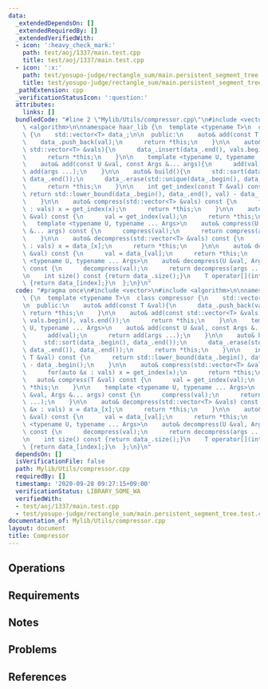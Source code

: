 ```yaml
---
data:
  _extendedDependsOn: []
  _extendedRequiredBy: []
  _extendedVerifiedWith:
  - icon: ':heavy_check_mark:'
    path: test/aoj/1337/main.test.cpp
    title: test/aoj/1337/main.test.cpp
  - icon: ':x:'
    path: test/yosupo-judge/rectangle_sum/main.persistent_segment_tree.test.cpp
    title: test/yosupo-judge/rectangle_sum/main.persistent_segment_tree.test.cpp
  _pathExtension: cpp
  _verificationStatusIcon: ':question:'
  attributes:
    links: []
  bundledCode: "#line 2 \"Mylib/Utils/compressor.cpp\"\n#include <vector>\n#include\
    \ <algorithm>\n\nnamespace haar_lib {\n  template <typename T>\n  class compressor\
    \ {\n    std::vector<T> data_;\n\n  public:\n    auto& add(const T &val){\n  \
    \    data_.push_back(val);\n      return *this;\n    }\n\n    auto& add(const\
    \ std::vector<T> &vals){\n      data_.insert(data_.end(), vals.begin(), vals.end());\n\
    \      return *this;\n    }\n\n    template <typename U, typename ... Args>\n\
    \    auto& add(const U &val, const Args &... args){\n      add(val);\n      return\
    \ add(args ...);\n    }\n\n    auto& build(){\n      std::sort(data_.begin(),\
    \ data_.end());\n      data_.erase(std::unique(data_.begin(), data_.end()), data_.end());\n\
    \      return *this;\n    }\n\n    int get_index(const T &val) const {\n     \
    \ return std::lower_bound(data_.begin(), data_.end(), val) - data_.begin();\n\
    \    }\n\n    auto& compress(std::vector<T> &vals) const {\n      for(auto &x\
    \ : vals) x = get_index(x);\n      return *this;\n    }\n\n    auto& compress(T\
    \ &val) const {\n      val = get_index(val);\n      return *this;\n    }\n\n \
    \   template <typename U, typename ... Args>\n    auto& compress(U &val, Args\
    \ &... args) const {\n      compress(val);\n      return compress(args ...);\n\
    \    }\n\n    auto& decompress(std::vector<T> &vals) const {\n      for(auto &x\
    \ : vals) x = data_[x];\n      return *this;\n    }\n\n    auto& decompress(T\
    \ &val) const {\n      val = data_[val];\n      return *this;\n    }\n\n    template\
    \ <typename U, typename ... Args>\n    auto& decompress(U &val, Args &... args)\
    \ const {\n      decompress(val);\n      return decompress(args ...);\n    }\n\
    \n    int size() const {return data_.size();}\n    T operator[](int index) const\
    \ {return data_[index];}\n  };\n}\n"
  code: "#pragma once\n#include <vector>\n#include <algorithm>\n\nnamespace haar_lib\
    \ {\n  template <typename T>\n  class compressor {\n    std::vector<T> data_;\n\
    \n  public:\n    auto& add(const T &val){\n      data_.push_back(val);\n     \
    \ return *this;\n    }\n\n    auto& add(const std::vector<T> &vals){\n      data_.insert(data_.end(),\
    \ vals.begin(), vals.end());\n      return *this;\n    }\n\n    template <typename\
    \ U, typename ... Args>\n    auto& add(const U &val, const Args &... args){\n\
    \      add(val);\n      return add(args ...);\n    }\n\n    auto& build(){\n \
    \     std::sort(data_.begin(), data_.end());\n      data_.erase(std::unique(data_.begin(),\
    \ data_.end()), data_.end());\n      return *this;\n    }\n\n    int get_index(const\
    \ T &val) const {\n      return std::lower_bound(data_.begin(), data_.end(), val)\
    \ - data_.begin();\n    }\n\n    auto& compress(std::vector<T> &vals) const {\n\
    \      for(auto &x : vals) x = get_index(x);\n      return *this;\n    }\n\n \
    \   auto& compress(T &val) const {\n      val = get_index(val);\n      return\
    \ *this;\n    }\n\n    template <typename U, typename ... Args>\n    auto& compress(U\
    \ &val, Args &... args) const {\n      compress(val);\n      return compress(args\
    \ ...);\n    }\n\n    auto& decompress(std::vector<T> &vals) const {\n      for(auto\
    \ &x : vals) x = data_[x];\n      return *this;\n    }\n\n    auto& decompress(T\
    \ &val) const {\n      val = data_[val];\n      return *this;\n    }\n\n    template\
    \ <typename U, typename ... Args>\n    auto& decompress(U &val, Args &... args)\
    \ const {\n      decompress(val);\n      return decompress(args ...);\n    }\n\
    \n    int size() const {return data_.size();}\n    T operator[](int index) const\
    \ {return data_[index];}\n  };\n}\n"
  dependsOn: []
  isVerificationFile: false
  path: Mylib/Utils/compressor.cpp
  requiredBy: []
  timestamp: '2020-09-28 09:27:15+09:00'
  verificationStatus: LIBRARY_SOME_WA
  verifiedWith:
  - test/aoj/1337/main.test.cpp
  - test/yosupo-judge/rectangle_sum/main.persistent_segment_tree.test.cpp
documentation_of: Mylib/Utils/compressor.cpp
layout: document
title: Compressor
---
```


## Operations

## Requirements

## Notes

## Problems

## References
